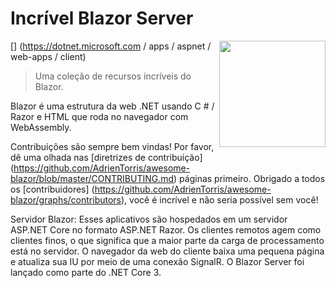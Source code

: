 # Incrível Blazor Server
[<img src = "https://adrientorris.github.io/wwwroot/images/blazor/logo-blazor.png" align = "right" width = "170">] (https://dotnet.microsoft.com / apps / aspnet / web-apps / client)
> Uma coleção de recursos incríveis do Blazor.

Blazor é uma estrutura da web .NET usando C # / Razor e HTML que roda no navegador com WebAssembly.

Contribuições são sempre bem vindas! Por favor, dê uma olhada nas [diretrizes de contribuição] (https://github.com/AdrienTorris/awesome-blazor/blob/master/CONTRIBUTING.md) páginas primeiro. Obrigado a todos os [contribuidores] (https://github.com/AdrienTorris/awesome-blazor/graphs/contributors), você é incrível e não seria possível sem você!

Servidor Blazor: Esses aplicativos são hospedados em um servidor ASP.NET Core no formato ASP.NET Razor. Os clientes remotos agem como clientes finos, o que significa que a maior parte da carga de processamento está no servidor. O navegador da web do cliente baixa uma pequena página e atualiza sua IU por meio de uma conexão SignalR. O Blazor Server foi lançado como parte do .NET Core 3.
